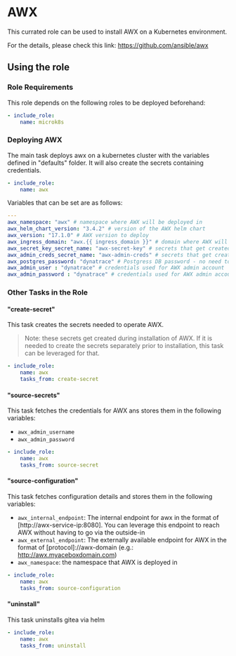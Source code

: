 # AWX

This currated role can be used to install AWX on a Kubernetes environment.

For the details, please check this link: https://github.com/ansible/awx

## Using the role

### Role Requirements
This role depends on the following roles to be deployed beforehand:
```yaml
- include_role:
    name: microk8s

```

### Deploying AWX

The main task deploys awx on a kubernetes cluster with the variables defined in "defaults" folder. It will also create the secrets containing credentials.

```yaml
- include_role:
    name: awx
```

Variables that can be set are as follows:

```yaml
---
awx_namespace: "awx" # namespace where AWX will be deployed in
awx_helm_chart_version: "3.4.2" # version of the AWX helm chart
awx_version: "17.1.0" # AWX version to deploy
awx_ingress_domain: "awx.{{ ingress_domain }}" # domain where AWX will be available
awx_secret_key_secret_name: "awx-secret-key" # secrets that get created using installation time - no need to change
awx_admin_creds_secret_name: "awx-admin-creds" # secrets that get created using installation time - no need to change
awx_postgres_password: "dynatrace" # Postgress DB password - no need to change
awx_admin_user : "dynatrace" # credentials used for AWX admin account
awx_admin_password : "dynatrace" # credentials used for AWX admin account
```

### Other Tasks in the Role

#### "create-secret" 
This task creates the secrets needed to operate AWX.
> Note: these secrets get created during installation of AWX. If it is needed to create the secrets separately prior to installation, this task can be leveraged for that.

```yaml
- include_role:
    name: awx
    tasks_from: create-secret
```

#### "source-secrets" 
This task fetches the credentials for AWX ans stores them in the following variables:
- `awx_admin_username`
- `awx_admin_password`

```yaml
- include_role:
    name: awx
    tasks_from: source-secret
```

#### "source-configuration" 
This task fetches configuration details and stores them in the following variables:
- `awx_internal_endpoint`: The internal endpoint for awx in the format of [http://awx-service-ip:8080]. You can leverage this endpoint to reach AWX without having to go via the outside-in
- `awx_external_endpoint`: The externally available endpoint for AWX in the format of [protocol]://awx-domain (e.g.: http://awx.myaceboxdomain.com)
- `awx_namespace`: the namespace that AWX is deployed in

```yaml
- include_role:
    name: awx
    tasks_from: source-configuration
```

#### "uninstall" 
This task uninstalls gitea via helm

```yaml
- include_role:
    name: awx
    tasks_from: uninstall
```
